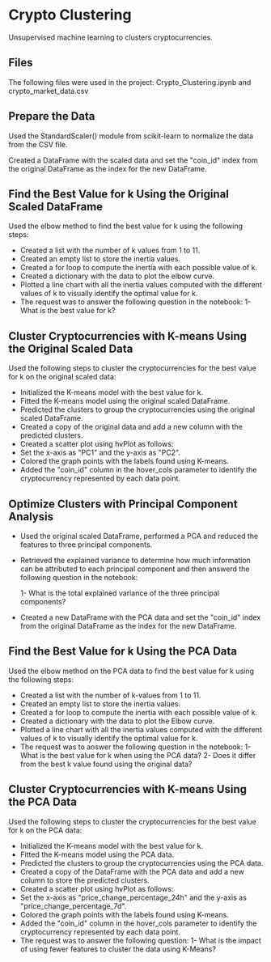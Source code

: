 # Crypto Clustering
Unsupervised machine learning to clusters cryptocurrencies.

## Files
The following files were used in the project: Crypto_Clustering.ipynb and crypto_market_data.csv

## Prepare the Data
Used the StandardScaler() module from scikit-learn to normalize the data from the CSV file.

Created a DataFrame with the scaled data and set the "coin_id" index from the original DataFrame as the index for the new DataFrame.

## Find the Best Value for k Using the Original Scaled DataFrame
Used the elbow method to find the best value for k using the following steps:

- Created a list with the number of k values from 1 to 11.
- Created an empty list to store the inertia values.
- Created a for loop to compute the inertia with each possible value of k.
- Created a dictionary with the data to plot the elbow curve.
- Plotted a line chart with all the inertia values computed with the different values of k to visually identify the optimal value for k.
- The request was to answer the following question in the notebook:
  1- What is the best value for k?

## Cluster Cryptocurrencies with K-means Using the Original Scaled Data
Used the following steps to cluster the cryptocurrencies for the best value for k on the original scaled data:

- Initialized the K-means model with the best value for k.
- Fitted the K-means model using the original scaled DataFrame.
- Predicted the clusters to group the cryptocurrencies using the original scaled DataFrame.
- Created a copy of the original data and add a new column with the predicted clusters.
- Created a scatter plot using hvPlot as follows:
- Set the x-axis as "PC1" and the y-axis as "PC2".
- Colored the graph points with the labels found using K-means.
- Added the "coin_id" column in the hover_cols parameter to identify the cryptocurrency represented by each data point.

## Optimize Clusters with Principal Component Analysis
- Used the original scaled DataFrame, performed a PCA and reduced the features to three principal components.
- Retrieved the explained variance to determine how much information can be attributed to each principal component and then answerd the following question in the notebook:

  1- What is the total explained variance of the three principal components?

- Created a new DataFrame with the PCA data and set the "coin_id" index from the original DataFrame as the index for the new DataFrame.

## Find the Best Value for k Using the PCA Data
Used the elbow method on the PCA data to find the best value for k using the following steps:

- Created a list with the number of k-values from 1 to 11.
- Created an empty list to store the inertia values.
- Created a for loop to compute the inertia with each possible value of k.
- Created a dictionary with the data to plot the Elbow curve.
- Plotted a line chart with all the inertia values computed with the different values of k to visually identify the optimal value for k.
- The request was to answer the following question in the notebook:
  1- What is the best value for k when using the PCA data?
  2- Does it differ from the best k value found using the original data?

## Cluster Cryptocurrencies with K-means Using the PCA Data
Used the following steps to cluster the cryptocurrencies for the best value for k on the PCA data:

- Initialized the K-means model with the best value for k.
- Fitted the K-means model using the PCA data.
- Predicted the clusters to group the cryptocurrencies using the PCA data.
- Created a copy of the DataFrame with the PCA data and add a new column to store the predicted clusters.
- Created a scatter plot using hvPlot as follows:
- Set the x-axis as "price_change_percentage_24h" and the y-axis as "price_change_percentage_7d".
- Colored the graph points with the labels found using K-means.
- Added the "coin_id" column in the hover_cols parameter to identify the cryptocurrency represented by each data point.
- The request was to answer the following question:
  1- What is the impact of using fewer features to cluster the data using K-Means?
